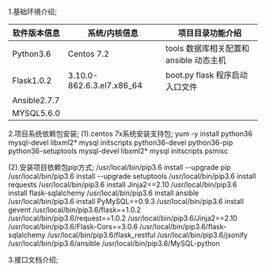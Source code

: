 

1.基础环境介绍;

   软件版本信息  |系统/内核信息 |项目目录功能介绍
  -|-|-
  Python3.6     |Centos 7.2 | tools 数据库相关配置和ansible 动态主机
  Flask1.0.2    |3.10.0-862.6.3.el7.x86_64  |boot.py flask 程序启动入口文件
  Ansible2.7.7  |           |  |ansibleManage ansibleApi核心管理功能模块
  MYSQL5.6.0    |           |  |    


2.项目系统依赖包安装;
   (1).centos 7x系统安装支持包;
   yum -y install python36 mysql-devel libxml2* mysql initscripts python36-devel python36-pip python36-setuptools mysql-devel libxml2*         mysql initscripts psmisc   
   
   (2).安装项目依赖包pip方式;
   /usr/local/bin/pip3.6 install --upgrade pip
   /usr/local/bin/pip3.6 install --upgrade setuptools
   /usr/local/bin/pip3.6 install requests
   /usr/local/bin/pip3.6 install Jinja2==2.10
   /usr/local/bin/pip3.6 install flask-sqlalchemy
   /usr/local/bin/pip3.6 install ansible
   /usr/local/bin/pip3.6 install PyMySQL==0.9.3
   /usr/local/bin/pip3.6 install gevent
   /usr/local/bin/pip3.6/flask==1.0.2
    /usr/local/bin/pip3.6/request==1.0.2
    /usr/local/bin/pip3.6/Jinja2==2.10
    /usr/local/bin/pip3.6/Flask-Cors==3.0.6
    /usr/local/bin/pip3.6/flask-sqlalchemy
    /usr/local/bin/pip3.6/flask_restful
    /usr/local/bin/pip3.6/jsonify
    /usr/local/bin/pip3.6/ansible
    /usr/local/bin/pip3.6/MySQL-python
 
 
3.接口文档介绍;
  

